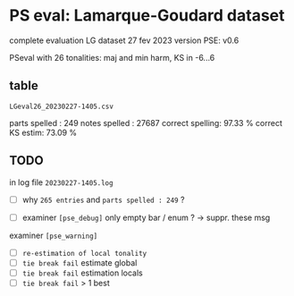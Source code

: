 # PS eval: Lamarque-Goudard dataset

complete evaluation LG dataset
27 fev 2023
version PSE: v0.6

PSeval with 26 tonalities: maj and min harm, KS in -6...6

## table

`LGeval26_20230227-1405.csv`

parts spelled   : 249
notes spelled   : 27687
correct spelling: 97.33 %
correct KS estim: 73.09 %

## TODO

in log file `20230227-1405.log`

- [ ] why `265 entries` and `parts spelled : 249` ?

- [ ] examiner `[pse_debug]`
  only empty bar / enum ? -> suppr. these msg

examiner `[pse_warning]`

- [ ] `re-estimation of local tonality`
- [ ] `tie break fail` estimate global
- [ ] `tie break fail` estimation locals
- [ ] `tie break fail` > 1 best
